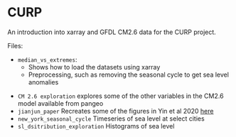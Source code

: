 # CURP
An introduction into xarray and GFDL CM2.6 data for the CURP project.

Files:
* `median_vs_extremes`: <ul>
  <li>Shows how to load the datasets using xarray</li>
  <li>Preprocessing, such as removing the seasonal cycle to get sea level anomalies</li>
</ul>

* `CM 2.6 exploration` explores some of the other variables in the CM2.6 model available from pangeo 
* `jianjun_paper` Recreates some of the figures in Yin et al 2020 [here](https://journals.ametsoc.org/view/journals/clim/33/9/jcli-d-19-0551.1.xml)
* `new_york_seasonal_cycle` Timeseries of sea level at select cities
* `sl_dsitribution_exploration` Histograms of sea level
